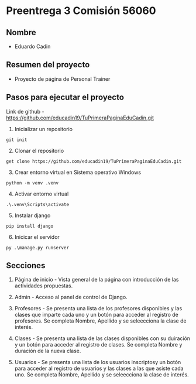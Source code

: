 # Preentrega 3 Comisión 56060

## Nombre

- Eduardo Cadin

## Resumen del proyecto

- Proyecto de página de Personal Trainer

## Pasos para ejecutar el proyecto

Link de github - https://github.com/educadin19/TuPrimeraPaginaEduCadin.git

1) Inicializar un repositorio

```
git init
```

2) Clonar el repositorio 
```
get clone https://github.com/educadin19/TuPrimeraPaginaEduCadin.git
```
3)  Crear entorno virtual en Sistema operativo Windows

```
python -m venv .venv
```

4)  Activar entorno virtual

```
.\.venv\Scripts\activate
```

5)  Instalar django

```
pip install django
```
6) Inicicar el servidor
```
py .\manage.py runserver
```

## Secciones

1)  Página de inicio - Vista general de la página con introducción de las actividades propuestas. 

2) Admin - Acceso al panel de control de Django.

3) Profesores - Se presenta una lista de los profesores disponibles y las clases que imparte cada uno y un botón para acceder al registro de profesores. Se completa Nombre, Apellido y se seleecciona la clase de interés.

4) Clases - Se presenta una lista de las clases disponibles con su duiración y un botón para acceder al registro de clases. Se completa Nombre y duración de la nueva clase.

5) Usuarios - Se presenta una lista de los usuarios inscriptosy un botón para acceder al registro de usuarios y las clases a las que asiste cada uno. Se completa Nombre, Apellido y se seleecciona la clase de interés.
